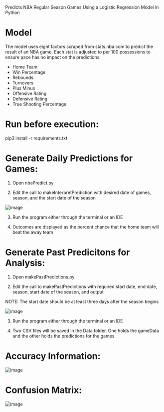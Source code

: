 Predicts NBA Regular Season Games Using a Logistic Regression Model in Python

# Model
The model uses eight factors scraped from stats.nba.com to predict the result of an NBA game. Each stat is adjusted to per 100 possessions to ensure pace has no impact on the predictions.

* Home Team
* Win Percentage
* Rebounds
* Turnovers
* Plus Minus
* Offensive Rating
* Defensive Rating
* True Shooting Percentage

# Run before execution:
pip3 install -r requirements.txt


# Generate Daily Predictions for Games:
1. Open nbaPredict.py

2. Edit the call to makeInterpretPrediction with desired date of games, season, and the start date of the season

![image](https://user-images.githubusercontent.com/29597130/184464636-70bce8c4-d107-40eb-b081-eec9cc4c860b.png)

3. Run the program either through the terminal or an IDE

4. Outcomes are displayed as the percent chance that the home team will beat the away team

# Generate Past Predicitons for Analysis:
1. Open makePastPredictions.py

2. Edit the call to makePastPredictions with required start date, end date, season, start date of the season, and output

NOTE: The start date should be at least three days after the season begins

![image](https://user-images.githubusercontent.com/29597130/184464663-6ac00692-cb37-4994-a5ed-8b1eb2d66066.png)

3. Run the program either through the terminal or an IDE

4. Two CSV files will be saved in the Data folder. One holds the gameData and the other holds the predictions for the games.

# Accuracy Information:

![image](https://user-images.githubusercontent.com/29597130/184500263-b221750c-b278-4680-b42c-c4de1ed81534.png)

# Confusion Matrix:

![image](https://user-images.githubusercontent.com/29597130/184464723-e93cf21a-278a-40fa-84cc-3a763c5c8ee9.png)

